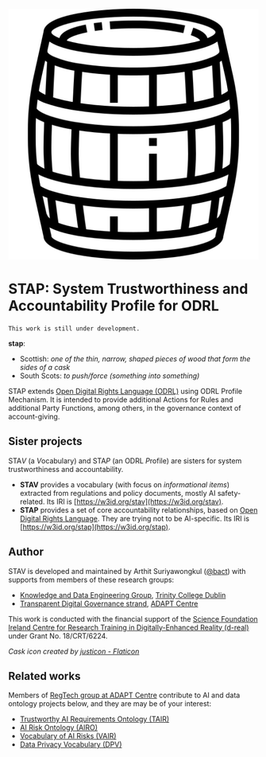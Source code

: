 ![Cask](cask.png)

# STAP: System Trustworthiness and Accountability Profile for ODRL

`This work is still under development.`

**stap**:
- Scottish: *one of the thin, narrow, shaped pieces of wood that form the sides of a cask*
- South Scots: *to push/force (something into something)*

STAP extends [Open Digital Rights Language (ODRL)](https://www.w3.org/ns/odrl/2/) using ODRL Profile Mechanism.
It is intended to provide additional Actions for Rules and additional Party Functions, among others, in the governance context of account-giving. 


## Sister projects

STA*V* (a *V*ocabulary) and STA*P* (an ODRL *P*rofile) are sisters for system trustworthiness and accountability.

- **STAV** provides a vocabulary (with focus on *informational items*) extracted from regulations and policy documents, mostly AI safety-related. Its IRI is [https://w3id.org/stav](https://w3id.org/stav).
- **STAP** provides a set of core accountability relationships, based on [Open Digital Rights Language](https://www.w3.org/TR/odrl-model/). They are trying not to be AI-specific. Its IRI is [https://w3id.org/stap](https://w3id.org/stap).


## Author
STAV is developed and maintained by Arthit Suriyawongkul ([@bact](https://github.com/bact/)) with supports from members of these research groups:

- [Knowledge and Data Engineering Group](https://www.tcd.ie/scss/research/research-groups/kdeg/), [Trinity College Dublin](https://www.tcd.ie/scss/)
- [Transparent Digital Governance strand](https://www.adaptcentre.ie/case-studies/transparent-digital-governance/), [ADAPT Centre](https://www.adaptcentre.ie/)

This work is conducted with the financial support of the [Science Foundation Ireland Centre for Research Training in Digitally-Enhanced Reality (d-real)](https://d-real.ie/) under Grant No. 18/CRT/6224.

*Cask icon created by [justicon - Flaticon](https://www.flaticon.com/free-icons/barrel)*


## Related works

Members of [RegTech group at ADAPT Centre](https://regtech.adaptcentre.ie/) contribute to AI and data ontology projects below, and they are may be of your interest:
- [Trustworthy AI Requirements Ontology (TAIR)](https://tair.adaptcentre.ie/)
- [AI Risk Ontology (AIRO)](https://w3id.org/airo)
- [Vocabulary of AI Risks (VAIR)](https://w3id.org/vair)
- [Data Privacy Vocabulary (DPV)](https://w3id.org/dpv)

